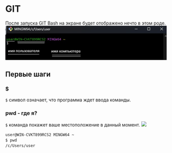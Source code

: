 # GIT

После запуска GIT Bash на экране будет отображено нечто в этом роде.
![](resources/images/1.jpg)

## Первые шаги
### $
```$``` символ означает, что программа ждет ввода команды.

### pwd - где я?
```$``` команда покажет ваше местоположение в данный момент.
![](resources/images/2.png)

```bash
user@WIN-CVKT899RCS2 MINGW64 ~
$ pwd
/c/Users/user

